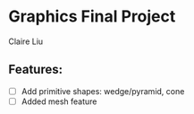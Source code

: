 # Graphics Final Project
Claire Liu

## Features:
- [ ] Add primitive shapes: wedge/pyramid, cone
- [ ] Added mesh feature
